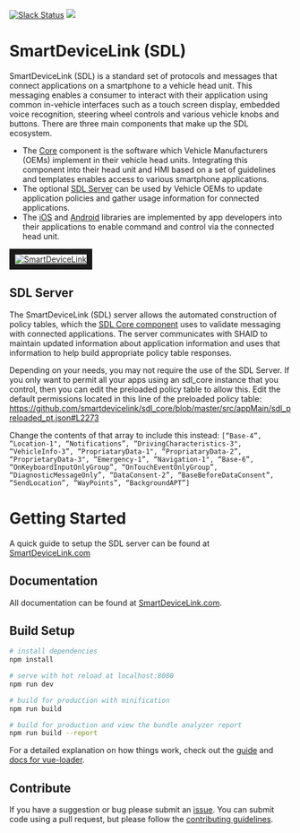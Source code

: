 [![Slack Status](http://sdlslack.herokuapp.com/badge.svg)](http://slack.smartdevicelink.org) <a href="https://david-dm.org/smartdevicelink/sdl_server" target="_blank"><img src="https://david-dm.org/smartdevicelink/sdl_server.svg"></a>
# SmartDeviceLink (SDL)

SmartDeviceLink (SDL) is a standard set of protocols and messages that connect applications on a smartphone to a vehicle head unit. This messaging enables a consumer to interact with their application using common in-vehicle interfaces such as a touch screen display, embedded voice recognition, steering wheel controls and various vehicle knobs and buttons. There are three main components that make up the SDL ecosystem.

  * The [Core](https://github.com/smartdevicelink/sdl_core) component is the software which Vehicle Manufacturers (OEMs)  implement in their vehicle head units. Integrating this component into their head unit and HMI based on a set of guidelines and templates enables access to various smartphone applications.
  * The optional [SDL Server](https://github.com/smartdevicelink/sdl_server) can be used by Vehicle OEMs to update application policies and gather usage information for connected applications.
  * The [iOS](https://github.com/smartdevicelink/sdl_ios) and [Android](https://github.com/smartdevicelink/sdl_android) libraries are implemented by app developers into their applications to enable command and control via the connected head unit.

<a href="http://www.youtube.com/watch?feature=player_embedded&v=AzdQdSCS24M" target="_blank"><img src="http://i.imgur.com/nm8UujD.png?1" alt="SmartDeviceLink" border="10" /></a>

## SDL Server
The SmartDeviceLink (SDL) server allows the automated construction of policy tables, which the [SDL Core component](https://github.com/smartdevicelink/sdl_core) uses to validate messaging with connected applications. The server communicates with SHAID to maintain updated information about application information and uses that information to help build appropriate policy table responses.

Depending on your needs, you may not require the use of the SDL Server. If you only want to permit all your apps using an sdl_core instance that you control, then you can edit the preloaded policy table to allow this. Edit the default permissions located in this line of the preloaded policy table: https://github.com/smartdevicelink/sdl_core/blob/master/src/appMain/sdl_preloaded_pt.json#L2273

Change the contents of that array to include this instead: 
`
[“Base-4”, “Location-1", “Notifications”, “DrivingCharacteristics-3", “VehicleInfo-3”, “PropriataryData-1", “PropriataryData-2”, “ProprietaryData-3", “Emergency-1”, “Navigation-1", “Base-6”, “OnKeyboardInputOnlyGroup”, “OnTouchEventOnlyGroup”, “DiagnosticMessageOnly”, “DataConsent-2”, “BaseBeforeDataConsent”, “SendLocation”, “WayPoints”, “BackgroundAPT”]
`

# Getting Started
A quick guide to setup the SDL server can be found at <a href="https://smartdevicelink.com/en/docs/sdl-server/master/getting-started/installation/" target="_blank">SmartDeviceLink.com</a>

## Documentation
All documentation can be found at <a href="https://smartdevicelink.com/docs/sdl-server/master/overview/" target="_blank">SmartDeviceLink.com</a>.

## Build Setup

``` bash
# install dependencies
npm install

# serve with hot reload at localhost:8080
npm run dev

# build for production with minification
npm run build

# build for production and view the bundle analyzer report
npm run build --report
```

For a detailed explanation on how things work, check out the [guide](http://vuejs-templates.github.io/webpack/) and [docs for vue-loader](http://vuejs.github.io/vue-loader).

## Contribute
If you have a suggestion or bug please submit an <a href="https://github.com/smartdevicelink/sdl_server/issues/new" target="_blank">issue</a>.  You can submit code using a pull request, but please follow the <a href="https://github.com/smartdevicelink/sdl_server/blob/master/CONTRIBUTING.md" target="_blank">contributing guidelines</a>.
